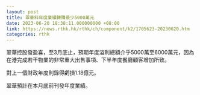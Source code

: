 ```yaml
---
layout: post
title: 翠華料年度業績轉賺最少5000萬元
date: 2023-06-20 18:38:11.000000000 +08:00
link: https://news.rthk.hk/rthk/ch/component/k2/1705623-20230620.htm
categories: rthk
---
```


翠華控股發盈喜，至3月底止，預期年度溢利總額介乎5000萬至6000萬元，因為在港完成若干物業的非常重大出售事項、下半年度餐廳顧客增加所致。

對上一個財政年度則錄得虧損1.18億元。

翠華預計在本月底前刊發年度業績。
